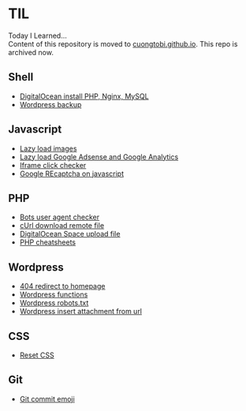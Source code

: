 # TIL
Today I Learned...<br>
Content of this repository is moved to [cuongtobi.github.io](https://cuongtobi.github.io). This repo is archived now.

## Shell
- [DigitalOcean install PHP, Nginx, MySQL](https://github.com/cuongtobi/TIL/blob/main/src/shell/digitalocean_install_php_nginx_mysql.sh)
- [Wordpress backup](https://github.com/cuongtobi/TIL/blob/main/src/shell/wordpress_backup.sh)

## Javascript
- [Lazy load images](https://github.com/cuongtobi/TIL/blob/main/src/js/lazy-load-images.js)
- [Lazy load Google Adsense and Google Analytics](https://github.com/cuongtobi/TIL/blob/main/src/js/lazy-load-google-adsense-and-google-analytics.js)
- [Iframe click checker](https://github.com/cuongtobi/TIL/blob/main/src/js/iframe-click-checker.js)
- [Google REcaptcha on javascript](https://github.com/cuongtobi/TIL/blob/main/src/js/google-recaptcha-on-javascript.js)

## PHP
- [Bots user agent checker](https://github.com/cuongtobi/TIL/blob/main/src/php/bots_user_agent_checker.php)
- [cUrl download remote file](https://github.com/cuongtobi/TIL/blob/main/src/php/curl_download_remote_file.php)
- [DigitalOcean Space upload file](https://github.com/cuongtobi/TIL/blob/main/src/php/digitalocean_space_upload_file.php)
- [PHP cheatsheets](https://github.com/cuongtobi/TIL/blob/main/src/php/php_cheatsheets.php)

## Wordpress
- [404 redirect to homepage](https://github.com/cuongtobi/TIL/blob/main/src/php/wordpress/404_redirect_to_homepage.php)
- [Wordpress functions](https://github.com/cuongtobi/TIL/blob/main/src/php/wordpress/functions.php)
- [Wordpress robots.txt](https://github.com/cuongtobi/TIL/blob/main/src/php/wordpress/robots.txt)
- [Wordpress insert attachment from url](https://github.com/cuongtobi/TIL/blob/main/src/php/wordpress/wp_insert_attachment_from_url.php)

## CSS
- [Reset CSS](https://github.com/cuongtobi/TIL/blob/main/src/css/reset.css)

## Git
- [Git commit emoji](https://github.com/cuongtobi/TIL/blob/main/src/git/commit_emoji.md)

